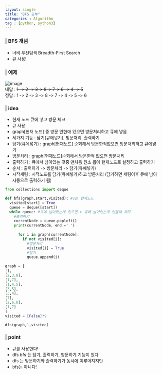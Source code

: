 ```yaml
---
layout: single
title: "BFS 공부"
categories : Algorithm
tag : [python, python3]
---
```


### | BFS 개념
- 너비 우선탐색 Breadth-First Search
- 큐 사용!

### | 예제
![image](https://user-images.githubusercontent.com/75241542/160992601-f87529f7-4bd3-4296-97c4-48c4570c67eb.png)  
내답 : ~~1 -> 2 -> 3-> 8-> 7-> 6 -> 4 -> 5~~  
정답 : 1 -> 2 -> 3 -> 8 -> 7 -> 4 -> 5 -> 6  

### | idea
- 현재 노드 큐에 넣고 방문 체크
- 큐 사용
- graph[현재 노드] 중 방문 안한애 있으면 방문처리하고 큐에 넣음
- 세가지 기능 : 담기(큐에넣기), 방문처리, 출력하기
- 담기(큐에넣기) : graph[현재노드] 순회해서 방문한적없으면 방문처리하고 큐에넣기
- 방문처리 : graph[현재노드]순회해서 방문한적 없으면 방문처리
- 출력하기 : 큐에서 남아있는 것중 맨처음 원소 뽑아 현재노드로 설정하고 출력하기
- 순서 : 출력하기 -> 방문처리 -> 담기(큐에넣기)
- 시작세팅 : 시작노드를 담기(큐에넣기)하고 방문처리 (담기하면 세팅이후 큐에 남아 자동으로 출력하기 됨)

```python
from collections import deque

def bfs(graph,start,visited): #v는 현재노드
  visited[start] = True
  queue = deque([start])
  while queue: #큐에 남아있는게 있으면-> 큐에 남아있는게 있을때 까지
    #출력하기
    currentNode = queue.popleft()
    print(currentNode, end =' ')
      
      for i in graph[currentNode]:
        if not visited[i]:
          #방문처리
          visited[i] = True    
          #담기
          queue.append(i)
          
graph = [
[],
[2,3,8],
[1,7],
[1,4,5],
[3,5],
[3,4],
[7],
[2,6,8],
[1,7]
]
visited = [False]*9

dfs(graph,1,visited)
```

### | point
- 큐를 사용한다!
- dfs bfs 는 담기, 출력하기, 방문하기 기능이 있다
- dfs 는 방문하기와 출력하기가 동시에 이루어지지만 
- bfs는 아니다!

